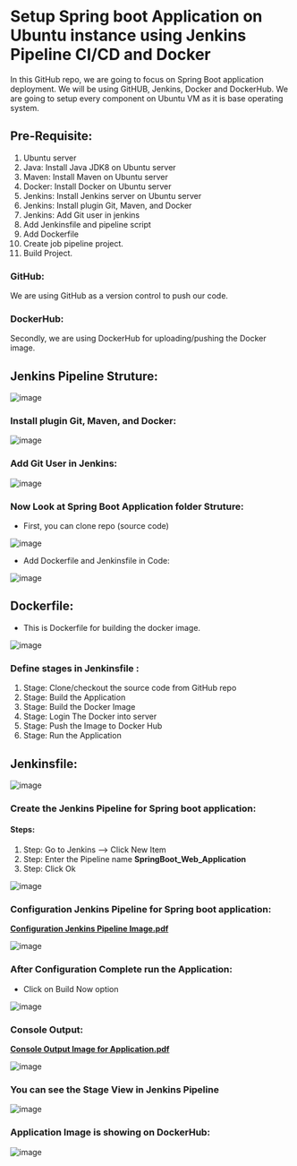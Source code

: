 # Setup Spring boot Application on Ubuntu instance using Jenkins Pipeline CI/CD and Docker

In this GitHub repo, we are going to focus on Spring Boot application deployment. We will be using GitHUB, Jenkins, Docker and DockerHub. We are going to setup every component on Ubuntu VM as it is base operating system.

## Pre-Requisite:

1.	Ubuntu server
2.	Java: Install Java JDK8 on Ubuntu server
4.	Maven: Install Maven on Ubuntu server
5.	Docker: Install Docker on Ubuntu server
6.	Jenkins: Install Jenkins server on Ubuntu server
7.	Jenkins: Install plugin Git, Maven, and Docker
8.	Jenkins: Add Git user in jenkins
9.	Add Jenkinsfile and pipeline script
10.	Add Dockerfile
11.	Create job pipeline project.
12.	Build Project.

### GitHub: 
We are using GitHub as a version control to push our code.

### DockerHub:
Secondly, we are using DockerHub for uploading/pushing the Docker image.

## Jenkins Pipeline Struture:

![image](https://user-images.githubusercontent.com/76844360/212002083-6a8fd802-def1-4471-bad8-5b4bb0450c58.png)

### Install plugin Git, Maven, and Docker:

![image](https://user-images.githubusercontent.com/76844360/212016572-460a2969-37ed-4292-8840-be9ff611e742.png)

### Add Git User in Jenkins:

![image](https://user-images.githubusercontent.com/76844360/212017101-af6d2de3-d38c-47a3-9888-de71d4011dc7.png)


### Now Look at Spring Boot Application folder Struture: 
-	First, you can clone repo (source code)

![image](https://user-images.githubusercontent.com/76844360/212006367-db190f5a-e817-44d9-a64e-6788847f29c4.png)

-	Add Dockerfile and Jenkinsfile in Code:

![image](https://user-images.githubusercontent.com/76844360/212006778-3e8f2842-500e-4973-94eb-848c77ca6f4b.png)

## Dockerfile:
- This is Dockerfile for building the docker image.

![image](https://user-images.githubusercontent.com/76844360/212007317-f41f04e1-e8ed-4097-a5ee-fcfc73d91d80.png)

### Define stages in Jenkinsfile : 

1. Stage: Clone/checkout the source code from GitHub repo
2. Stage: Build the Application
3. Stage: Build the Docker Image 
4. Stage: Login The Docker into server 
5. Stage: Push the Image to Docker Hub
6. Stage: Run the Application

## Jenkinsfile:

![image](https://user-images.githubusercontent.com/76844360/212008029-102e5d9a-17bb-4e66-a28c-089cc047cefb.png)

### Create the Jenkins Pipeline for Spring boot application:
#### Steps: 
1. Step: Go to Jenkins --> Click New Item
2. Step: Enter the Pipeline name **SpringBoot_Web_Application**
3. Step: Click Ok

![image](https://user-images.githubusercontent.com/76844360/212009489-8967055c-debf-4d38-9513-5c9ff3b068fc.png)

### Configuration Jenkins Pipeline for Spring boot application:

**[Configuration Jenkins Pipeline Image.pdf](https://github.com/owais2021/Setup-Spring-boot-Application-Jenkins-Pipeline/files/10399408/Configuration.Jenkins.Pipeline.Image.pdf)**

![image](https://user-images.githubusercontent.com/76844360/212010708-83367bc7-38d5-4fb6-8822-542b0aeb9af1.png)

### After Configuration Complete run the Application: 
- Click on Build Now option

![image](https://user-images.githubusercontent.com/76844360/212010893-6e8e2ed5-dac4-4ddb-baea-196b4ff265f0.png)

### Console Output: 

**[Console Output Image for Application.pdf](https://github.com/owais2021/Setup-Spring-boot-Application-Jenkins-Pipeline/files/10399391/Console.Output.Image.for.Application.pdf)**

![image](https://user-images.githubusercontent.com/76844360/212012531-3fe3df07-d3f5-4fc9-921e-67709d35dc87.png)

### You can see the Stage View in Jenkins Pipeline

![image](https://user-images.githubusercontent.com/76844360/212012676-5c061773-b93b-471f-8456-5938c2e8b874.png)

### Application Image is showing on DockerHub:

![image](https://user-images.githubusercontent.com/76844360/212012809-dba3d65a-bc18-4c96-a6ad-773d3a64b5c4.png)




